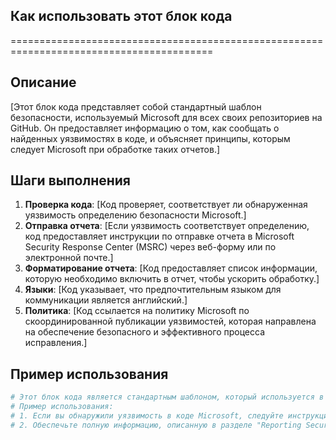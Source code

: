 ## Как использовать этот блок кода
=========================================================================================

Описание
-------------------------
[Этот блок кода представляет собой стандартный шаблон безопасности, используемый Microsoft для всех своих репозиториев на GitHub. Он предоставляет информацию о том, как сообщать о найденных уязвимостях в коде, и объясняет принципы, которым следует Microsoft при обработке таких отчетов.]

Шаги выполнения
-------------------------
1. **Проверка кода**: [Код проверяет, соответствует ли обнаруженная уязвимость определению безопасности Microsoft.]
2. **Отправка отчета**: [Если уязвимость соответствует определению, код предоставляет инструкции по отправке отчета в Microsoft Security Response Center (MSRC) через веб-форму или по электронной почте.]
3. **Форматирование отчета**: [Код предоставляет список информации, которую необходимо включить в отчет, чтобы ускорить обработку.]
4. **Языки**: [Код указывает, что предпочтительным языком для коммуникации является английский.]
5. **Политика**: [Код ссылается на политику Microsoft по скоординированной публикации уязвимостей, которая направлена на обеспечение безопасного и эффективного процесса исправления.]

Пример использования
-------------------------

```python
# Этот блок кода является стандартным шаблоном, который используется в каждом репозитории Microsoft на GitHub.
# Пример использования:
# 1. Если вы обнаружили уязвимость в коде Microsoft, следуйте инструкциям в этом шаблоне, чтобы отправить отчет в MSRC.
# 2. Обеспечьте полную информацию, описанную в разделе "Reporting Security Issues", чтобы помочь Microsoft быстро обработать ваш отчет.
```